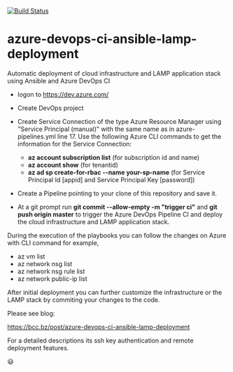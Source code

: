 [![Build Status](https://dev.azure.com/doncanton/Ansible%20LAMP/_apis/build/status/Better-Computing-Consulting.azure-devops-ci-ansible-lamp-deployment?branchName=master)](https://dev.azure.com/doncanton/Ansible%20LAMP/_build/latest?definitionId=44&branchName=master)
# azure-devops-ci-ansible-lamp-deployment
Automatic deployment of cloud infrastructure and LAMP application stack using Ansible and Azure DevOps CI

* logon to https://dev.azure.com/

* Create DevOps project

* Create Service Connection of the type Azure Resource Manager using "Service Principal (manual)" with the same name as in azure-pipelines.yml line 17. Use the following Azure CLI commands to get the information for the Service Connection:
   * __az account subscription list__ (for subscription id and name)
   * __az account show__ (for tenantid)
   * __az ad sp create-for-rbac --name your-sp-name__ (for Service Principal Id [appid] and Service Principal Key [password])

* Create a Pipeline pointing to your clone of this repository and save it.

* At a git prompt run __git commit --allow-empty -m "trigger ci"__ and __git push origin master__ to trigger the Azure DevOps Pipeline CI and deploy the cloud infrastructure and LAMP application stack.

During the execution of the playbooks you can follow the changes on Azure with CLI command for example, 
* az vm list
* az network nsg list
* az network nsg rule list
* az network public-ip list


After initial deployment you can further customize the infrastructure or the LAMP stack by commiting your changes to the code.

Please see blog:

https://bcc.bz/post/azure-devops-ci-ansible-lamp-deployment 

For a detailed descriptions its ssh key authentication and remote deployment features.

:smiley:
